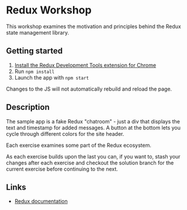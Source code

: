 # Redux Workshop

This workshop examines the motivation and principles behind the Redux state management library.

## Getting started

1. [Install the Redux Development Tools extension for Chrome](https://chrome.google.com/webstore/detail/redux-devtools/lmhkpmbekcpmknklioeibfkpmmfibljd)
2. Run `npm install`
3. Launch the app with `npm start`

Changes to the JS will not automatically rebuild and reload the page.

## Description

The sample app is a fake Redux "chatroom" - just a div that displays the text and timestamp for added messages. A button at the bottom lets you
cycle through different colors for the site header.

Each exercise examines some part of the Redux ecosystem.

As each exercise builds upon the last you can, if you want to, stash your changes after each exercise and checkout the solution branch for the current exercise before
continuing to the next.

## Links

- [Redux documentation](http://redux.js.org/docs)
